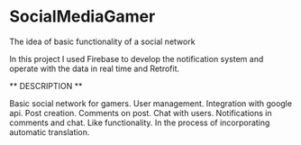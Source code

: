 # SocialMediaGamer
The idea of ​​basic functionality of a social network


In this project I used Firebase to develop the notification system and operate with the data in real time and Retrofit.

** DESCRIPTION **

Basic social network for gamers.
User management.
Integration with google api.
Post creation.
Comments on post.
Chat with users.
Notifications in comments and chat.
Like functionality.
In the process of incorporating automatic translation.
